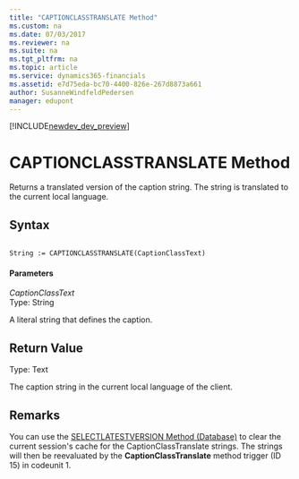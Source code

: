 ```yaml
---
title: "CAPTIONCLASSTRANSLATE Method"
ms.custom: na
ms.date: 07/03/2017
ms.reviewer: na
ms.suite: na
ms.tgt_pltfrm: na
ms.topic: article
ms.service: dynamics365-financials
ms.assetid: e7d75eda-bc70-4400-826e-267d8873a661
author: SusanneWindfeldPedersen
manager: edupont
---
```


[!INCLUDE[newdev_dev_preview](../includes/newdev_dev_preview.md)]

# CAPTIONCLASSTRANSLATE Method
Returns a translated version of the caption string. The string is translated to the current local language.  
  
## Syntax  
  
```  
  
String := CAPTIONCLASSTRANSLATE(CaptionClassText)  
```  
  
#### Parameters  
 *CaptionClassText*  
 Type: String  
  
 A literal string that defines the caption.  
  
## Return Value  
 Type: Text  
  
 The caption string in the current local language of the client.  
  
## Remarks  
 You can use the [SELECTLATESTVERSION Method \(Database\)](devenv-selectlatestversion-method-database.md) to clear the current session's cache for the CaptionClassTranslate strings. The strings will then be reevaluated by the **CaptionClassTranslate** method trigger \(ID 15\) in codeunit 1.  
<!--  
## See Also  
 [CaptionClass Functionality](captionclass-functionality.md)
 -->